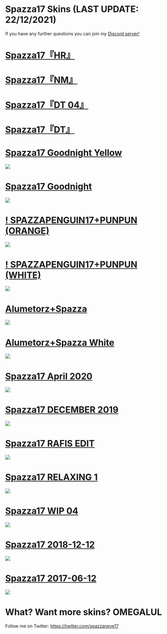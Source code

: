 # Spazza17 Skins (LAST UPDATE: 22/12/2021)

If you have any further questions you can join my [Discord server!](https://discord.gg/spazza17)

# [Spazza17『HR』](https://drive.google.com/file/d/13_lDIb9e4-dyHWHPoNrTFr_CiXgagKyW/view?usp=sharing)

# [Spazza17『NM』](https://drive.google.com/file/d/11ymxSI54FTlEnHK5xY-WgisjGIUDqK3K/view?usp=sharing)

# [Spazza17『DT 04』](https://drive.google.com/file/d/1BZOHC37yNahGTfsGw2YHYxDRpynXJo46/view?usp=sharing)

# [Spazza17『DT』](https://drive.google.com/file/d/1hD1qakpCKfKH7PkKN3KJgu9LdNaUgplF/view?usp=sharing)

# [Spazza17 Goodnight Yellow](https://drive.google.com/file/d/1K81py7GRVoL74EEEU1sPv2VikSLlCT_P/view?usp=sharing)
![](https://drive.google.com/uc?export=view&id=1GXEijqL50BXP2kGBirEVQBO9ZLFpR3ew)

# [Spazza17 Goodnight](https://drive.google.com/file/d/1bvjYfeWfGKKMhPfD9a5KjGY_xze9l62i/view?usp=sharing)
![](https://drive.google.com/uc?export=view&id=19wysxk3OUR-QOfGs92b0PD3fUW4u8v1a)

# [! SPAZZAPENGUIN17+PUNPUN (ORANGE)](https://drive.google.com/file/d/1Gbx6JoYLbfDTEi04ceuQcFPC6-VPFLJT/view?usp=sharing)
![](https://drive.google.com/uc?export=view&id=1K-IEFidz9vNHOKtcJhDgG-MXkR_gUU6R)

# [! SPAZZAPENGUIN17+PUNPUN (WHITE)](https://drive.google.com/file/d/1V15ZmzTMhRMeEEHmtZENUVGMv-C0bQNW/view?usp=sharing)
![](https://drive.google.com/uc?export=view&id=1LqP-6xUTc9n1VS0xvXowCwKiJYyliYro)

# [Alumetorz+Spazza](https://drive.google.com/file/d/1VWK4akJGfryBWGeWaSWYfsjrWfuz7QbN/view?usp=sharing)
![](https://drive.google.com/uc?export=view&id=1k8CRXd0T6LWwaKC3-1-6l1_scDZ29h_p)

# [Alumetorz+Spazza White](https://drive.google.com/file/d/1zJ_5D6n-eX3Zt_HIssUM5HQTowRMhTWL/view?usp=sharing)
![](https://drive.google.com/uc?export=view&id=1-wlqjZ0tOGAlhALuDrXmSToqTBkZb9YB)

# [Spazza17 April 2020](https://drive.google.com/file/d/1siCABVtuvFPrOjFKNX6wpso6ecgPUHcV/view?usp=sharing)
![](https://drive.google.com/uc?export=view&id=1ELOYQYYDnlWBXwknOxoFRbpG-zm51bX1)

# [Spazza17 DECEMBER 2019](https://drive.google.com/file/d/12Nn9lBgGgnEhSx5idz2jQHS5aRlD7KrM/view?usp=sharing)
![](https://drive.google.com/uc?export=view&id=1Au-UMzcMyQjU3FBGYPeWiHnNjNmRiP0A)

# [Spazza17 RAFIS EDIT](https://drive.google.com/file/d/1bE4aVQCrvi7_ORDZM93Rq9t-Cg3QyfPI/view?usp=sharing)
![](https://drive.google.com/uc?export=view&id=11lB1_PhyLgRsoZXEslRgq0qFieqX2KNs)

# [Spazza17 RELAXING 1](https://drive.google.com/file/d/1JG-H1WWveRA_8IdrTdEmtNEhS6OkSDf-/view?usp=sharing)
![](https://drive.google.com/uc?export=view&id=1XzM8B2yPaM2ESvavB5QKrm85bT8baf8z)

# [Spazza17 WIP 04](https://drive.google.com/file/d/1RAvvpYxAoD-px_PPY742hq9nDdFWsI6M/view?usp=sharing)
![](https://drive.google.com/uc?export=view&id=1XoPGCi1_y7zq2-DN7Uby3FNcpROJRSQq)

# [Spazza17 2018-12-12](https://drive.google.com/file/d/1V0tyj_WCgJ5iUTD9-Py_n76mvqE3yWts/view?usp=sharing)
![](https://drive.google.com/uc?export=view&id=1oSXUmgFeZa-SktxYuzB6_dcw9mUVbW_G)

# [Spazza17 2017-06-12](https://drive.google.com/file/d/1qtzb9UpXjCEbmvji2IFSHxp_bNaEpTzl/view?usp=sharing)
![](https://drive.google.com/uc?export=view&id=1Z68JG7d8seuftkRsX49Gw_vJoYtfwlAc)

# What? Want more skins? OMEGALUL

Follow me on Twitter: https://twitter.com/spazzaneve17


